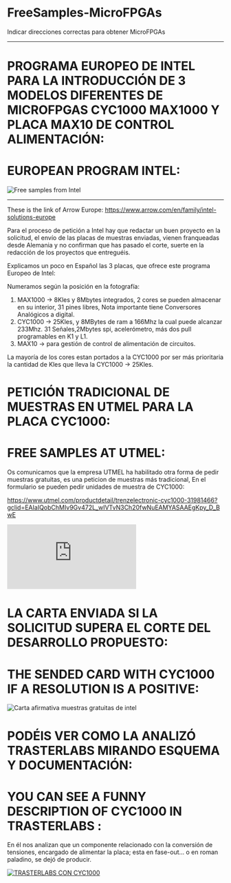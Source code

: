 # FreeSamples-MicroFPGAs
   Indicar direcciones correctas para obtener MicroFPGAs

---
# PROGRAMA EUROPEO DE INTEL PARA LA INTRODUCCIÓN DE 3 MODELOS DIFERENTES DE MICROFPGAS CYC1000 MAX1000 Y PLACA MAX10 DE CONTROL ALIMENTACIÓN:
# EUROPEAN PROGRAM INTEL:
![Free samples from Intel](https://github.com/AtlasFPGA/FreeSamples_MicroFPGAs/raw/main/FOTOS/European%20Program%20Micro-FPGAS.png)

---
These is the link of Arrow Europe:
https://www.arrow.com/en/family/intel-solutions-europe

   Para el proceso de petición a Intel hay que redactar un buen proyecto en la solicitud, el envío de las placas de muestras enviadas, vienen franqueadas desde Alemania y no confirman que has pasado el corte, suerte en la redacción de los proyectos que entreguéis.

   Explicamos un poco en Español las 3 placas, que ofrece este programa Europeo de Intel:

   Numeramos según la posición en la fotografía:

1. MAX1000 -> 8Kles y 8Mbytes integrados, 2 cores se pueden almacenar en su interior, 31 pines libres, Nota importante tiene Conversores Analógicos a digital.
2. CYC1000 -> 25Kles, y 8MBytes de ram a 166Mhz la cual puede alcanzar 233Mhz. 31 Señales,2Mbytes spi, acelerómetro, más dos pull programables en K1 y L1.
3. MAX10    -> para gestión de control de alimentación de circuitos.

La mayoría de los cores estan portados a la CYC1000 por ser más prioritaria la cantidad de Kles que lleva la CYC1000 -> 25Kles.

# PETICIÓN TRADICIONAL DE MUESTRAS EN UTMEL PARA LA PLACA CYC1000:
# FREE SAMPLES AT UTMEL:
   Os comunicamos que la empresa UTMEL ha habilitado otra forma de pedir muestras gratuitas, es una peticion de muestras más tradicional, En el formulario se pueden pedir unidades de muestra de CYC1000: 

https://www.utmel.com/productdetail/trenzelectronic-cyc1000-31981466?gclid=EAIaIQobChMIv9Gv472L_wIVTvN3Ch20fwNuEAMYASAAEgKpy_D_BwE

![CYC1000](http://www.forofpga.es/download/file.php?id=761)

# LA CARTA ENVIADA SI LA SOLICITUD SUPERA EL CORTE DEL DESARROLLO PROPUESTO:
# THE SENDED CARD WITH CYC1000 IF A RESOLUTION IS A POSITIVE:

![Carta afirmativa muestras gratuitas de intel](https://github.com/AtlasFPGA/FreeSamples_MicroFPGAs/blob/main/FOTOS/Carta_franqueada_desde_alemania_trenz_arrow_intel_european_program_IMG_20230208_195306.jpg)

# PODÉIS VER COMO LA ANALIZÓ TRASTERLABS MIRANDO ESQUEMA Y DOCUMENTACIÓN:
# YOU CAN SEE A FUNNY DESCRIPTION OF CYC1000 IN TRASTERLABS :

   En él nos analizan que un componente relacionado con la conversión de tensiones, encargado de alimentar la placa; esta en fase-out... o en roman paladino, se dejó de producir.

[![TRASTERLABS CON CYC1000](https://img.youtube.com/vi/0bHM3NtVle0/0.jpg)](https://www.youtube.com/watch?v=0bHM3NtVle0)
